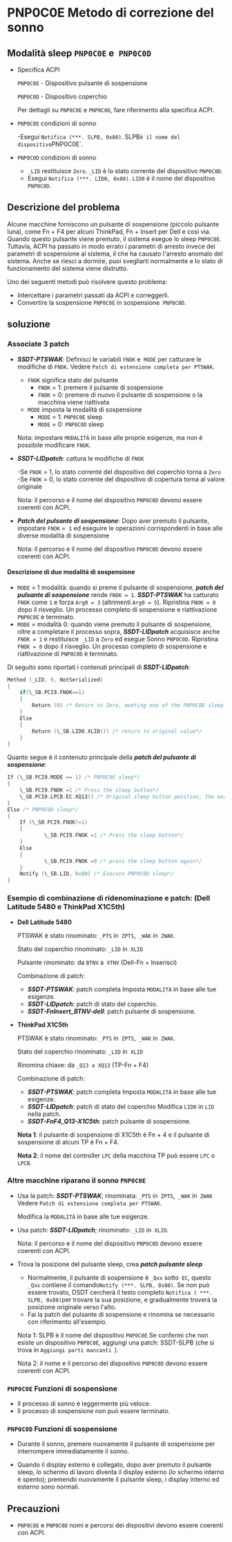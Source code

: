 # PNP0C0E Metodo di correzione del sonno

## Modalità sleep `PNP0C0E` e` PNP0C0D`

- Specifica ACPI

  `PNP0C0E` - Dispositivo pulsante di sospensione

  `PNP0C0D` - Dispositivo coperchio

  Per dettagli su `PNP0C0E` e `PNP0C0D`, fare riferimento alla specifica ACPI.

- `PNP0C0E` condizioni di sonno

  -Esegui `Notifica (***. SLPB, 0x80)`. SLPB` è il nome del dispositivo `PNP0C0E`.
  
- `PNP0C0D` condizioni di sonno

  - `_LID` restituisce `Zero`. `_LID` è lo stato corrente del dispositivo `PNP0C0D`.
  - Esegui `Notifica (***. LID0, 0x80)`. `LID0` è il nome del dispositivo `PNP0C0D`.

## Descrizione del problema

Alcune macchine forniscono un pulsante di sospensione (piccolo pulsante luna), come Fn + F4 per alcuni ThinkPad, Fn + Insert per Dell e così via. Quando questo pulsante viene premuto, il sistema esegue lo sleep `PNP0C0E`. Tuttavia, ACPI ha passato in modo errato i parametri di arresto invece dei parametri di sospensione al sistema, il che ha causato l'arresto anomalo del sistema. Anche se riesci a dormire, puoi svegliarti normalmente e lo stato di funzionamento del sistema viene distrutto.

Uno dei seguenti metodi può risolvere questo problema:

- Intercettare i parametri passati da ACPI e correggerli.
- Convertire la sospensione `PNP0C0E` in sospensione` PNP0C0D`.

## soluzione

### Associate 3 patch

- ***SSDT-PTSWAK***: Definisci le variabili `FNOK` e` MODE` per catturare le modifiche di `FNOK`. Vedere `Patch di estensione completa per PTSWAK`.

  - `FNOK` significa stato del pulsante
     - `FNOK` = 1: premere il pulsante di sospensione
    - `FNOK` = 0: premere di nuovo il pulsante di sospensione o la macchina viene riattivata
  - `MODE` imposta la modalità di sospensione
    - `MODE` = 1: `PNP0C0E` sleep
    - `MODE` = 0: `PNP0C0D` sleep

  Nota: impostare `MODALITÀ` in base alle proprie esigenze, ma non è possibile modificare `FNOK`.

- ***SSDT-LIDpatch***: cattura le modifiche di `FNOK`

  -Se `FNOK` = 1, lo stato corrente del dispositivo del coperchio torna a `Zero`
  -Se `FNOK` = 0, lo stato corrente del dispositivo di copertura torna al valore originale

  Nota: il percorso e il nome del dispositivo `PNP0C0D` devono essere coerenti con ACPI.

- ***Patch del pulsante di sospensione***: Dopo aver premuto il pulsante, impostare `FNOK` =` 1` ed eseguire le operazioni corrispondenti in base alle diverse modalità di sospensione

  Nota: il percorso e il nome del dispositivo `PNP0C0D` devono essere coerenti con ACPI.

#### Descrizione di due modalità di sospensione

- `MODE` = 1 modalità: quando si preme il pulsante di sospensione, ***patch del pulsante di sospensione*** rende `FNOK = 1`. ***SSDT-PTSWAK*** ha catturato `FNOK` come `1` e forza `Arg0 = 3` (altrimenti `Arg0 = 5`). Ripristina `FNOK = 0` dopo il risveglio. Un processo completo di sospensione e riattivazione `PNP0C0E` è terminato.
- `MODE` = modalità 0: quando viene premuto il pulsante di sospensione, oltre a completare il processo sopra, ***SSDT-LIDpatch*** acquisisce anche `FNOK = 1` e restituisce` _LID` a `Zero` ed esegue Sonno `PNP0C0D`. Ripristina `FNOK = 0` dopo il risveglio. Un processo completo di sospensione e riattivazione di `PNP0C0D` è terminato.

Di seguito sono riportati i contenuti principali di ***SSDT-LIDpatch***:

```Swift
Method (_LID, 0, NotSerialized)
{
    if(\_SB.PCI9.FNOK==1)
    {
        Return (0) /* Return to Zero, meeting one of the PNP0C0D sleep conditions*/
    }
    Else
    {
        Return (\_SB.LID0.XLID()) /* return to original value*/
    }
}
```


Quanto segue è il contenuto principale della ***patch del pulsante di sospensione***:

```Swift
If (\_SB.PCI9.MODE == 1) /* PNP0C0E sleep*/
{
    \_SB.PCI9.FNOK =1 /* Press the sleep button*/
    \_SB.PCI0.LPCB.EC.XQ13() /* Original sleep button position, the example is TP machine*/
}
Else /* PNP0C0D sleep*/
{
    If (\_SB.PCI9.FNOK!=1)
    {
            \_SB.PCI9.FNOK =1 /* Press the sleep button*/
    }
    Else
    {
            \_SB.PCI9.FNOK =0 /* press the sleep button again*/
    }
    Notify (\_SB.LID, 0x80) /* Execute PNP0C0D sleep*/
}
```

### Esempio di combinazione di ridenominazione e patch: (Dell Latitude 5480 e ThinkPad X1C5th)

- **Dell Latitude 5480**

  PTSWAK è stato rinominato: `_PTS` in` ZPTS`,` _WAK` in` ZWAK`.

  Stato del coperchio rinominato: `_LID` in` XLID`

  Pulsante rinominato: da `BTNV` a` XTNV` (Dell-Fn + Inserisci)

  Combinazione di patch:

  - ***SSDT-PTSWAK***: patch completa Imposta `MODALITÀ` in base alle tue esigenze.
  - ***SSDT-LIDpatch***: patch di stato del coperchio.
  - ***SSDT-FnInsert_BTNV-dell***: patch pulsante di sospensione.

- **ThinkPad X1C5th**

  PTSWAK è stato rinominato: `_PTS` in` ZPTS`,` _WAK` in` ZWAK`.

  Stato del coperchio rinominato: `_LID` in` XLID`

  Rinomina chiave: da `_Q13 a XQ13` (TP-Fn + F4)
  
  Combinazione di patch:
  
  - ***SSDT-PTSWAK***: patch completa Imposta `MODALITÀ` in base alle tue esigenze.
  - ***SSDT-LIDpatch***: patch di stato del coperchio Modifica `LID0` in `LID` nella patch.
  - ***SSDT-FnF4_Q13-X1C5th***: patch pulsante di sospensione.
  
  **Nota 1**: il pulsante di sospensione di X1C5th è Fn + 4 e il pulsante di sospensione di alcuni TP è Fn + F4.
  
  **Nota 2**: il nome del controller `LPC` della macchina TP può essere `LPC` o `LPCB`.

### Altre macchine riparano il sonno `PNP0C0E`

- Usa la patch: ***SSDT-PTSWAK***; rinominata: `_PTS` in` ZPTS`,` _WAK` in` ZWAK` Vedere `Patch di estensione completa per PTSWAK`.

  Modifica la `MODALITÀ` in base alle tue esigenze.

- Usa patch: ***SSDT-LIDpatch***; rinominato: `_LID` in` XLID`.

  Nota: il percorso e il nome del dispositivo `PNP0C0D` devono essere coerenti con ACPI.

- Trova la posizione del pulsante sleep, crea ***patch pulsante sleep***

  - Normalmente, il pulsante di sospensione è `_Qxx` sotto` EC`, questo` _Qxx` contiene il comando` Notify (***. SLPB, 0x80) `. Se non può essere trovato, DSDT cercherà il testo completo `Notifica ( ***. SLPB, 0x80)`per trovare la sua posizione, e gradualmente troverà la posizione originale verso l'alto.
  - Fai la patch del pulsante di sospensione e rinomina se necessario con riferimento all'esempio.

  Nota 1: SLPB è il nome del dispositivo `PNP0C0E` Se confermi che non esiste un dispositivo `PNP0C0E`, aggiungi una patch: SSDT-SLPB (che si trova in `Aggiungi parti mancanti `).

  Nota 2: il nome e il percorso del dispositivo `PNP0C0D` devono essere coerenti con ACPI.

### `PNP0C0E` Funzioni di sospensione

- Il processo di sonno è leggermente più veloce.
- Il processo di sospensione non può essere terminato.

### `PNP0C0D` Funzioni di sospensione

- Durante il sonno, premere nuovamente il pulsante di sospensione per interrompere immediatamente il sonno.

- Quando il display esterno è collegato, dopo aver premuto il pulsante sleep, lo schermo di lavoro diventa il display esterno (lo schermo interno è spento); premendo nuovamente il pulsante sleep, i display interno ed esterno sono normali.

## Precauzioni

- `PNP0C0E` e `PNP0C0D` nomi e percorsi dei dispositivi devono essere coerenti con ACPI.
